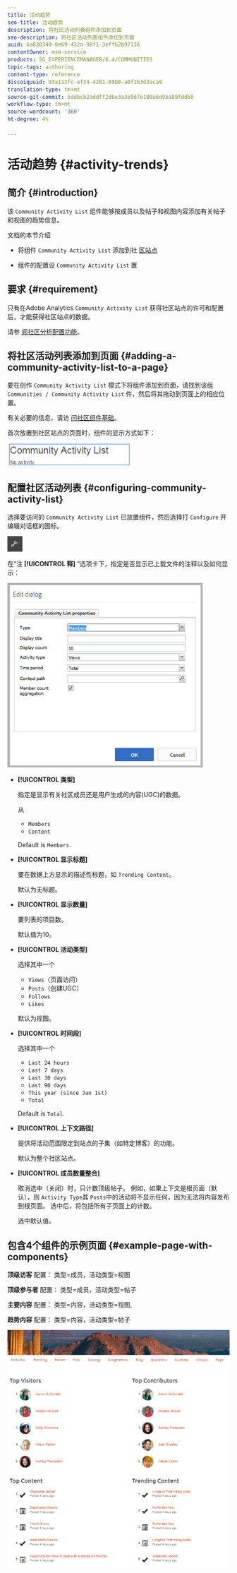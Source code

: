 ```yaml
---
title: 活动趋势
seo-title: 活动趋势
description: 将社区活动列表组件添加到页面
seo-description: 将社区活动列表组件添加到页面
uuid: 6a030340-0e69-432a-98f1-3effb2b97136
contentOwner: msm-service
products: SG_EXPERIENCEMANAGER/6.4/COMMUNITIES
topic-tags: authoring
content-type: reference
discoiquuid: 93a112fc-ef34-4281-89b8-a0f1b3d3aca9
translation-type: tm+mt
source-git-commit: 5ddbcb2addff2d6e3a3e9d7e100a6d9ba89fdd60
workflow-type: tm+mt
source-wordcount: '360'
ht-degree: 4%

---
```



# 活动趋势 {#activity-trends}

## 简介 {#introduction}

该 `Community Activity List` 组件能够按成员以及帖子和视图内容添加有关帖子和视图的趋势信息。

文档的本节介绍

* 将组件 `Community Activity List` 添加到社 [区站点](overview.md#community-sites)

* 组件的配置设 `Community Activity List` 置

## 要求 {#requirement}

只有在Adobe Analytics `Community Activity List` 获得社区站点的许可和配置后，才能获得社区站点的数据。

请参 [阅社区分析配置功能](analytics.md)。

## 将社区活动列表添加到页面 {#adding-a-community-activity-list-to-a-page}

要在创作 `Community Activity List` 模式下将组件添加到页面，请找到该组 `Communities / Community Activity List` 件，然后将其拖动到页面上的相应位置。

有关必要的信息，请访 [问社区组件基础](basics.md)。

首次放置到社区站点的页面时，组件的显示方式如下：

![chlimage_1-227](assets/chlimage_1-227.png)

## 配置社区活动列表  {#configuring-community-activity-list}

选择要访问的 `Community Activity List` 已放置组件，然后选择打 `Configure` 开编辑对话框的图标。

![chlimage_1-228](assets/chlimage_1-228.png)

在“注 **[!UICONTROL 释]** ”选项卡下，指定是否显示已上载文件的注释以及如何显示：

![chlimage_1-229](assets/chlimage_1-229.png)

* **[!UICONTROL 类型]**

   指定是显示有关社区成员还是用户生成的内容(UGC)的数据。

   从
   * `Members`
   * `Content`

   Default is `Members`.

* **[!UICONTROL 显示标题]**

   要在数据上方显示的描述性标题，如 `Trending Content`。

   默认为无标题。

* **[!UICONTROL 显示数量]**

   要列表的项目数。

   默认值为10。

* **[!UICONTROL 活动类型]**

   选择其中一个
   * `Views`（页面访问）
   * `Posts`（创建UGC）
   * `Follows`
   * `Likes`

   默认为视图。

* **[!UICONTROL 时间段]**

   选择其中一个
   * `Last 24 hours`
   * `Last 7 days`
   * `Last 30 days`
   * `Last 90 days`
   * `This year (since Jan 1st)`
   * `Total`

   Default is `Total`.

* **[!UICONTROL 上下文路径]**

   提供将活动范围限定到站点的子集（如特定博客）的功能。

   默认为整个社区站点。

* **[!UICONTROL 成员数量整合]**

   取消选中（关闭）时，只计数顶级帖子。 例如，如果上下文是根页面（默认），则 `Activity Type`其 `Posts`中的活动将不显示任何，因为无法将内容发布到根页面。 选中后，将包括所有子页面上的计数。

   选中默认值。

## 包含4个组件的示例页面 {#example-page-with-components}

**顶级访客** 配置： 类型=成员，活动类型=视图

**顶级参与者** 配置： 类型=成员，活动类型=帖子

**主要内容** 配置： 类型=内容，活动类型=视图,

**趋势内容** 配置： 类型=内容，活动类型=帖子

![chlimage_1-230](assets/chlimage_1-230.png)
